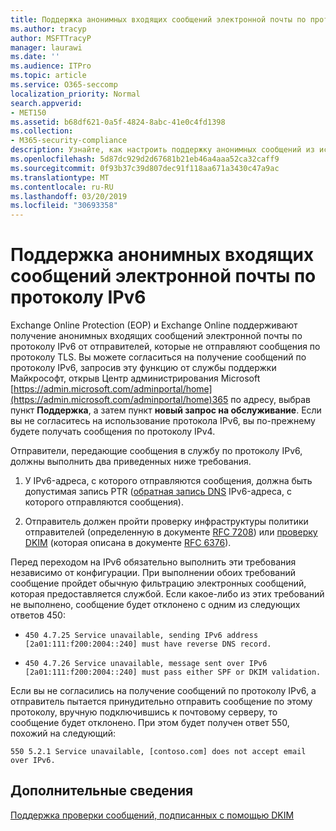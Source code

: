 ```yaml
---
title: Поддержка анонимных входящих сообщений электронной почты по протоколу IPv6
ms.author: tracyp
author: MSFTTracyP
manager: laurawi
ms.date: ''
ms.audience: ITPro
ms.topic: article
ms.service: O365-seccomp
localization_priority: Normal
search.appverid:
- MET150
ms.assetid: b68df621-0a5f-4824-8abc-41e0c4fd1398
ms.collection:
- M365-security-compliance
description: Узнайте, как настроить поддержку анонимных сообщений из источников IPv6 для Exchange Online Protection и Exchange Online.
ms.openlocfilehash: 5d87dc929d2d67681b21eb46a4aaa52ca32caff9
ms.sourcegitcommit: 0f93b37c39d807dec91f118aa671a3430c47a9ac
ms.translationtype: MT
ms.contentlocale: ru-RU
ms.lasthandoff: 03/20/2019
ms.locfileid: "30693358"
---
```

# <a name="support-for-anonymous-inbound-email-messages-over-ipv6"></a>Поддержка анонимных входящих сообщений электронной почты по протоколу IPv6

Exchange Online Protection (EOP) и Exchange Online поддерживают получение анонимных входящих сообщений электронной почты по протоколу IPv6 от отправителей, которые не отправляют сообщения по протоколу TLS. Вы можете согласиться на получение сообщений по протоколу IPv6, запросив эту функцию от службы поддержки Майкрософт, открыв Центр администрирования Microsoft [https://admin.microsoft.com/adminportal/home](https://admin.microsoft.com/adminportal/home)365 по адресу, выбрав пункт **Поддержка**, а затем пункт **новый запрос на обслуживание**. Если вы не согласитесь на использование протокола IPv6, вы по-прежнему будете получать сообщения по протоколу IPv4.
  
Отправители, передающие сообщения в службу по протоколу IPv6, должны выполнить два приведенных ниже требования.
  
1. У IPv6-адреса, с которого отправляются сообщения, должна быть допустимая запись PTR ([обратная запись DNS](https://en.wikipedia.org/wiki/Reverse_DNS_lookup) IPv6-адреса, с которого отправляются сообщения). 
    
2. Отправитель должен пройти проверку инфраструктуры политики отправителей (определенную в документе [RFC 7208](https://tools.ietf.org/html/rfc7208)) или [проверку DKIM](http://dkim.org/) (которая описана в документе [RFC 6376](https://www.rfc-editor.org/rfc/rfc6376.txt)).
    
Перед переходом на IPv6 обязательно выполнить эти требования независимо от конфигурации. При выполнении обоих требований сообщение пройдет обычную фильтрацию электронных сообщений, которая предоставляется службой. Если какое-либо из этих требований не выполнено, сообщение будет отклонено с одним из следующих ответов 450:
  
-  `450 4.7.25 Service unavailable, sending IPv6 address [2a01:111:f200:2004::240] must have reverse DNS record.`
    
-  `450 4.7.26 Service unavailable, message sent over IPv6 [2a01:111:f200:2004::240] must pass either SPF or DKIM validation.`
    
Если вы не согласились на получение сообщений по протоколу IPv6, а отправитель пытается принудительно отправить сообщение по этому протоколу, вручную подключившись к почтовому серверу, то сообщение будет отклонено. При этом будет получен ответ 550, похожий на следующий:
  
 `550 5.2.1 Service unavailable, [contoso.com] does not accept email over IPv6.`
  
## <a name="for-more-information"></a>Дополнительные сведения

[Поддержка проверки сообщений, подписанных с помощью DKIM](support-for-validation-of-dkim-signed-messages.md)
  

